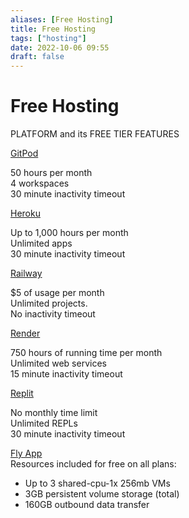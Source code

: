 ```yaml
---
aliases: [Free Hosting]
title: Free Hosting
tags: ["hosting"]
date: 2022-10-06 09:55
draft: false
---
```


# Free Hosting

PLATFORM and its FREE TIER FEATURES

[GitPod](https://gitpod.io/)

50 hours per month  
4 workspaces  
30 minute inactivity timeout

[Heroku](https://heroku.com/)

Up to 1,000 hours per month  
Unlimited apps  
30 minute inactivity timeout

[Railway](https://railway.app/)

$5 of usage per month  
Unlimited projects.  
No inactivity timeout

[Render](https://render.com/)

750 hours of running time per month  
Unlimited web services  
15 minute inactivity timeout

[Replit](https://replit.com/)

No monthly time limit  
Unlimited REPLs  
30 minute inactivity timeout

[Fly App](https://fly.io/docs/about/pricing/)  
Resources included for free on all plans:

- Up to 3 shared-cpu-1x 256mb VMs
- 3GB persistent volume storage (total)
- 160GB outbound data transfer
